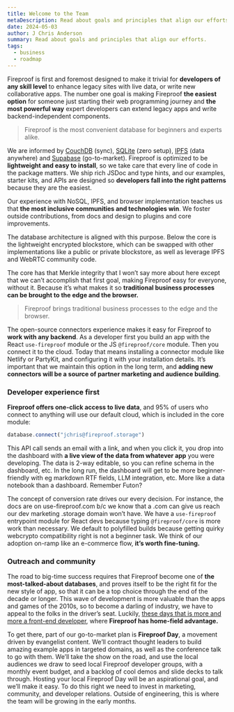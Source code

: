 ```yaml
---
title: Welcome to the Team
metaDescription: Read about goals and principles that align our efforts.
date: 2024-05-03
author: J Chris Anderson
summary: Read about goals and principles that align our efforts.
tags:
  - business
  - roadmap
---
```



Fireproof is first and foremost designed to make it trivial for **developers of any skill level** to enhance legacy sites with live data, or write new collaborative apps. The number one goal is making Fireproof **the easiest option** for someone just starting their web programming journey and **the most powerful way** expert developers can extend legacy apps and write backend-independent components.

> Fireproof is the most convenient database for beginners and experts alike.

We are informed by [CouchDB](https://couchdb.apache.org) (sync), [SQLite](https://www.sqlite.org) (zero setup), [IPFS](https://ipfs.tech) (data anywhere) and [Supabase](https://supabase.com) (go-to-market). Fireproof is optimized to be **lightweight and easy to install**, so we take care that every line of code in the package matters. We ship rich JSDoc and type hints, and our examples, starter kits, and APIs are designed so **developers fall into the right patterns** because they are the easiest.

Our experience with NoSQL, IPFS, and browser implementation teaches us that **the most inclusive communities and technologies win**. We foster outside contributions, from docs and design to plugins and core improvements.

The database architecture is aligned with this purpose. Below the core is the lightweight encrypted blockstore, which can be swapped with other implementations like a public or private blockstore, as well as leverage IPFS and WebRTC community code.

The core has that Merkle integrity that I won’t say more about here except that we can’t accomplish that first goal, making Fireproof easy for everyone, without it. Because it’s what makes it so **traditional business processes can be brought to the edge and the browser.**

> Fireproof brings traditional business processes to the edge and the browser.

The open-source connectors experience makes it easy for Fireproof to **work with any backend**. As a developer first you build an app with the React `use-fireproof` module or the JS `@fireproof/core` module. Then you connect it to the cloud. Today that means installing a connector module like Netlify or PartyKit, and configuring it with your installation details. It’s important that we maintain this option in the long term, and **adding new connectors will be a source of partner marketing and audience building**.

### Developer experience first

**Fireproof offers one-click access to live data**, and 95% of users who connect to anything will use our default cloud, which is included in the core module:

```js
database.connect("jchris@fireproof.storage")
```

This API call sends an email with a link, and when you click it, you drop into the dashboard with **a live view of the data from whatever app** you were developing. The data is 2-way editable, so you can refine schema in the dashboard, etc. In the long run, the dashboard will get to be more beginner-friendly with eg markdown RTF fields, LLM integration, etc. More like a data notebook than a dashboard. Remember Futon?

The concept of conversion rate drives our every decision. For instance, the docs are on use-fireproof.com b/c we know that a .com can give us reach our dev marketing .storage domain won’t have. We have a `use-fireproof` entrypoint module for React devs because typing `@fireproof/core` is more work than necessary. We default to polyfilled builds because getting quirky webcrypto compatibility right is not a beginner task. We think of our adoption on-ramp like an e-commerce flow, **it’s worth fine-tuning.**

### Outreach and community

The road to big-time success requires that Fireproof become one of **the most-talked-about databases**, and proves itself to be the right fit for the new style of app, so that it can be a top choice through the end of the decade or longer. This wave of development is more valuable than the apps and games of the 2010s, so to become a darling of industry, we have to appeal to the folks in the driver’s seat. Luckily, [these days that is more and more a front-end developer](https://redmonk.com/kholterhoff/2024/02/15/frontend-developers-the-newest-new-kingmakers/), where **Fireproof has home-field advantage.**

To get there, part of our go-to-market plan is **Fireproof Day**, a movement driven by evangelist content. We’ll contract thought leaders to build amazing example apps in targeted domains, as well as the conference talk to go with them. We’ll take the show on the road, and use the local audiences we draw to seed local Fireproof developer groups, with a monthly event budget, and a backlog of cool demos and slide decks to talk through. Hosting your local Fireproof Day will be an aspirational goal, and we’ll make it easy. To do this right we need to invest in marketing, community, and developer relations. Outside of engineering, this is where the team will be growing in the early months.
